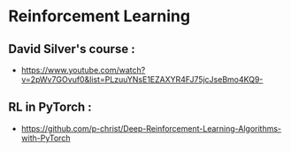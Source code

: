 # Reinforcement Learning

## David Silver's course :

- https://www.youtube.com/watch?v=2pWv7GOvuf0&list=PLzuuYNsE1EZAXYR4FJ75jcJseBmo4KQ9-
## RL in PyTorch : 

- https://github.com/p-christ/Deep-Reinforcement-Learning-Algorithms-with-PyTorch
